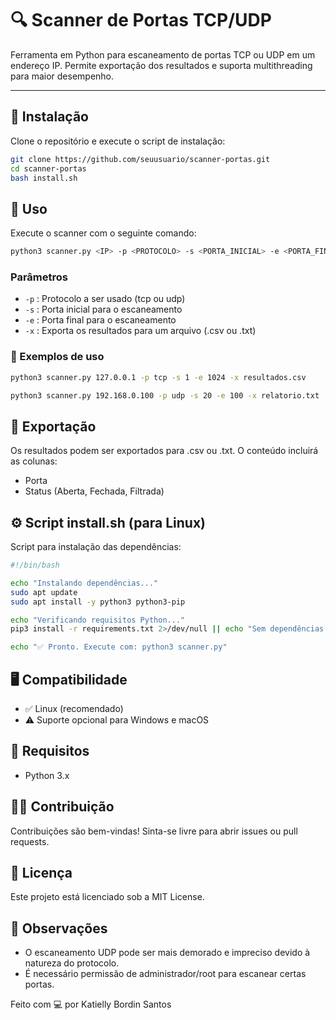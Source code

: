 # 🔍 Scanner de Portas TCP/UDP

Ferramenta em Python para escaneamento de portas TCP ou UDP em um endereço IP. Permite exportação dos resultados e suporta multithreading para maior desempenho.

---

## 🚀 Instalação

Clone o repositório e execute o script de instalação:

```bash
git clone https://github.com/seuusuario/scanner-portas.git
cd scanner-portas
bash install.sh
```

## 🧪 Uso

Execute o scanner com o seguinte comando:

```bash
python3 scanner.py <IP> -p <PROTOCOLO> -s <PORTA_INICIAL> -e <PORTA_FINAL> -x <ARQUIVO_SAÍDA>
```

### Parâmetros

- `-p` : Protocolo a ser usado (tcp ou udp)
- `-s` : Porta inicial para o escaneamento
- `-e` : Porta final para o escaneamento
- `-x` : Exporta os resultados para um arquivo (.csv ou .txt)

### 📌 Exemplos de uso

```bash
python3 scanner.py 127.0.0.1 -p tcp -s 1 -e 1024 -x resultados.csv
```

```bash
python3 scanner.py 192.168.0.100 -p udp -s 20 -e 100 -x relatorio.txt
```

## 📄 Exportação

Os resultados podem ser exportados para .csv ou .txt. O conteúdo incluirá as colunas:

- Porta
- Status (Aberta, Fechada, Filtrada)

## ⚙️ Script install.sh (para Linux)

Script para instalação das dependências:

```bash
#!/bin/bash

echo "Instalando dependências..."
sudo apt update
sudo apt install -y python3 python3-pip

echo "Verificando requisitos Python..."
pip3 install -r requirements.txt 2>/dev/null || echo "Sem dependências extras."

echo "✅ Pronto. Execute com: python3 scanner.py"
```

## 🖥️ Compatibilidade

- ✅ Linux (recomendado)
- ⚠️ Suporte opcional para Windows e macOS

## 📌 Requisitos

- Python 3.x

## 👨‍💻 Contribuição

Contribuições são bem-vindas! Sinta-se livre para abrir issues ou pull requests.

## 📝 Licença

Este projeto está licenciado sob a MIT License.

## 📌 Observações

- O escaneamento UDP pode ser mais demorado e impreciso devido à natureza do protocolo.
- É necessário permissão de administrador/root para escanear certas portas.

Feito com 💻 por Katielly Bordin Santos
